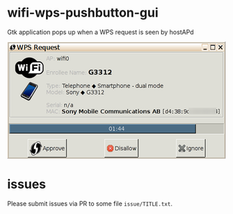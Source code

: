 # wifi-wps-pushbutton-gui

Gtk application pops up when a WPS request is seen by hostAPd

![screenshot](example-screenshot.png)

# issues
Please submit issues via PR to some file `issue/TITLE.txt`.

